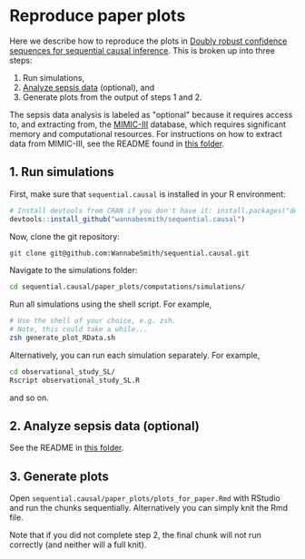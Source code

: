 # Reproduce paper plots

Here we describe how to reproduce the plots in [Doubly robust confidence sequences for sequential causal inference](https://arxiv.org/pdf/2103.06476.pdf). This is broken up into three steps:
1. Run simulations,
2. [Analyze sepsis data](todo) (optional), and
3. Generate plots from the output of steps 1 and 2.

The sepsis data analysis is labeled as "optional" because it requires access to, and extracting from, the [MIMIC-III](https://mimic.mit.edu/docs/iii/) database, which requires significant memory and computational resources. For instructions on how to extract data from MIMIC-III, see the README found in [this folder](computations/sepsis).

## 1. Run simulations

First, make sure that `sequential.causal` is installed in your R environment:

```R
# Install devtools from CRAN if you don't have it: install.packages("devtools")
devtools::install_github("wannabesmith/sequential.causal")
```

Now, clone the git repository:

```zsh
git clone git@github.com:WannabeSmith/sequential.causal.git
```

Navigate to the simulations folder:

```zsh 
cd sequential.causal/paper_plots/computations/simulations/
```

Run all simulations using the shell script. For example,

```zsh
# Use the shell of your choice, e.g. zsh.
# Note, this could take a while...
zsh generate_plot_RData.sh
```

Alternatively, you can run each simulation separately. For example,
```zsh
cd observational_study_SL/
Rscript observational_study_SL.R
```

and so on.

## 2. Analyze sepsis data (optional)

See the README in [this folder](computations/sepsis).

## 3. Generate plots

Open `sequential.causal/paper_plots/plots_for_paper.Rmd` with RStudio and run the chunks sequentially. Alternatively you can simply knit the Rmd file.

Note that if you did not complete step 2, the final chunk will not run correctly (and neither will a full knit).

